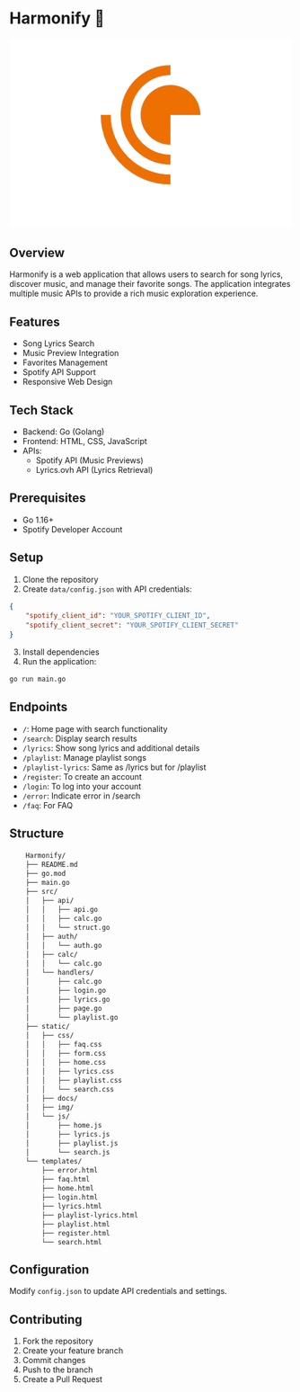# Harmonify 🎵
![alt text](static/img/2.png)
## Overview

Harmonify is a web application that allows users to search for song lyrics, discover music, and manage their favorite songs. The application integrates multiple music APIs to provide a rich music exploration experience.

## Features

- Song Lyrics Search
- Music Preview Integration
- Favorites Management
- Spotify API Support
- Responsive Web Design

## Tech Stack

- Backend: Go (Golang)
- Frontend: HTML, CSS, JavaScript
- APIs:
  - Spotify API (Music Previews)
  - Lyrics.ovh API (Lyrics Retrieval)

## Prerequisites

- Go 1.16+
- Spotify Developer Account

## Setup

1. Clone the repository
2. Create `data/config.json` with API credentials:
```json
{
    "spotify_client_id": "YOUR_SPOTIFY_CLIENT_ID",
    "spotify_client_secret": "YOUR_SPOTIFY_CLIENT_SECRET"
}
```

3. Install dependencies
4. Run the application:
```bash
go run main.go
```

## Endpoints

- `/`: Home page with search functionality
- `/search`: Display search results
- `/lyrics`: Show song lyrics and additional details
- `/playlist`: Manage playlist songs
- `/playlist-lyrics`: Same as /lyrics but for /playlist
- `/register`: To create an account
- `/login`: To log into your account
- `/error`: Indicate error in /search
- `/faq`: For FAQ

## Structure

```
    Harmonify/
    ├── README.md
    ├── go.mod
    ├── main.go
    ├── src/
    │   ├── api/
    │   │   ├── api.go
    │   │   ├── calc.go
    │   │   └── struct.go
    │   ├── auth/
    │   │   └── auth.go
    │   ├── calc/
    │   │   └── calc.go
    │   └── handlers/
    │       ├── calc.go
    │       ├── login.go
    │       ├── lyrics.go
    │       ├── page.go
    │       └── playlist.go
    ├── static/
    │   ├── css/
    │   │   ├── faq.css
    │   │   ├── form.css
    │   │   ├── home.css
    │   │   ├── lyrics.css
    │   │   ├── playlist.css
    │   │   └── search.css
    │   ├── docs/
    │   ├── img/
    │   └── js/
    │       ├── home.js
    │       ├── lyrics.js
    │       ├── playlist.js
    │       └── search.js
    └── templates/
        ├── error.html
        ├── faq.html
        ├── home.html
        ├── login.html
        ├── lyrics.html
        ├── playlist-lyrics.html
        ├── playlist.html
        ├── register.html
        └── search.html

```

## Configuration

Modify `config.json` to update API credentials and settings.

## Contributing

1. Fork the repository
2. Create your feature branch
3. Commit changes
4. Push to the branch
5. Create a Pull Request
